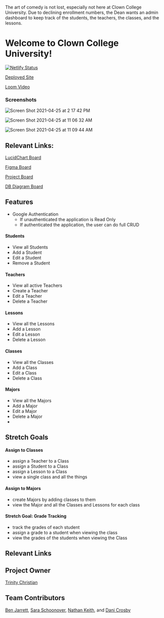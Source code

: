 The art of comedy is not lost, especially not here at Clown College University. Due to declining enrollment numbers, the Dean wants an admin dashboard to keep track of the students, the teachers, the classes, and the lessons.

# Welcome to Clown College University!

[![Netlify Status](https://api.netlify.com/api/v1/badges/90eb95ed-3471-4a40-8af6-c32ecc37798b/deploy-status)](https://app.netlify.com/sites/e14-clown-college/deploys)

[Deployed Site](https://e14-clown-college.netlify.app/)

[Loom Video](https://www.loom.com/share/cbf80856bdd14ecd9736703c70ab35bd)


### Screenshots

![Screen Shot 2021-04-25 at 2 17 42 PM](https://user-images.githubusercontent.com/68397076/116006458-01b02100-a5d1-11eb-9db1-d02a10a12c2f.png)

![Screen Shot 2021-04-25 at 11 06 32 AM](https://user-images.githubusercontent.com/68397076/116000560-6742e400-a5b6-11eb-92f5-a8132656d24c.png)

![Screen Shot 2021-04-25 at 11 09 44 AM](https://user-images.githubusercontent.com/68397076/116000800-4b8c0d80-a5b7-11eb-9c69-b3549d9f9f5a.png)


## Relevant Links: 

[LucidChart Board](https://lucid.app/lucidchart/66395ef9-9b5c-4b36-9bc7-bf094a80db06/edit?page=0_0#
)

[Figma Board](https://www.figma.com/file/MJSR9cLCT8XTJ2wioCJ54M/Clown-College-Group-Project?node-id=124%3A1)


[Project Board](https://github.com/nss-evening-cohort-14/clown-college-dashboard-clown-college-dashboard/projects/1)


[DB Diagram Board](https://dbdiagram.io/embed/605a8522ecb54e10c33cef28!)


## Features
- Google Authentication
  - If unauthenticated the application is Read Only
  - If authenticated the application, the user can do full CRUD

#### Students
- View all Students
- Add a Student
- Edit a Student
- Remove a Student

#### Teachers
- View all active Teachers
- Create a Teacher
- Edit a Teacher
- Delete a Teacher

#### Lessons
- View all the Lessons
- Add a Lesson
- Edit a Lesson
- Delete a Lesson

#### Classes
- View all the Classes
- Add a Class
- Edit a Class
- Delete a Class

#### Majors
- View all the Majors
- Add a Major
- Edit a Major
- Delete a Major
- 

## Stretch Goals

#### Assign to Classes
- assign a Teacher to a Class
- assign a Student to a Class
- assign a Lesson to a Class
- view a single class and all the things

#### Assign to Majors
- create Majors by adding classes to them
- view the Major and all the Classes and Lessons for each class

#### Stretch Goal: Grade Tracking
- track the grades of each student
- assign a grade to a student when viewing the class
- view the grades of the students when viewing the Class
## Relevant Links

## Project Owner
[Trinity Christian](https://github.com/TrinityChristiana)

## Team Contributors
[Ben Jarrett](https://github.com/BenJarrett), 
[Sara Schoonover](https://github.com/SaraSchoonover), 
[Nathan Keith](https://github.com/nashvegasnate), and
[Dani Crosby](https://github.com/danicrosby)



